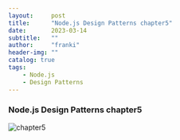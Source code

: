 ```yaml
---
layout:     post
title:      "Node.js Design Patterns chapter5"
date:       2023-03-14
subtitle:   ""
author:     "franki"
header-img: ""
catalog: true
tags:
    - Node.js
    - Design Patterns
---
```


### Node.js Design Patterns chapter5

![chapter5](https://cdn.nlark.com/yuque/0/2023/jpeg/186802/1679135530227-6f90bd03-836d-452e-938a-c7c643ce0d9d.jpeg)

